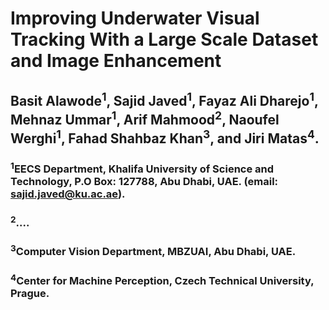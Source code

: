 # Improving Underwater Visual Tracking With a Large Scale Dataset and Image Enhancement

## Basit Alawode<sup>1</sup>, Sajid Javed<sup>1</sup>, Fayaz Ali Dharejo<sup>1</sup>, Mehnaz Ummar<sup>1</sup>, Arif Mahmood<sup>2</sup>, Naoufel Werghi<sup>1</sup>, Fahad Shahbaz Khan<sup>3</sup>, and Jiri Matas<sup>4</sup>.

### <sup>1</sup>EECS Department, Khalifa University of Science and Technology, P.O Box: 127788, Abu Dhabi, UAE. (email: sajid.javed@ku.ac.ae).
### <sup>2</sup>....
### <sup>3</sup>Computer Vision Department, MBZUAI, Abu Dhabi, UAE.
### <sup>4</sup>Center for Machine Perception, Czech Technical University, Prague.
